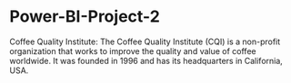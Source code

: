 # Power-BI-Project-2
Coffee Quality Institute:   The Coffee Quality Institute (CQI) is a non-profit organization that works to improve the quality and value of coffee worldwide. It was founded in 1996 and has its headquarters in California, USA.
